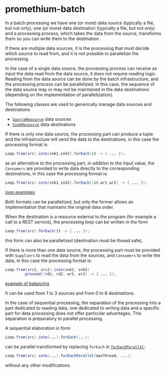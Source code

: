 # promethium-batch

In a batch processing we have one (or more) data source (typically a file, but not only), one (or more) data destination (typically a file, but not only) and a processing process, which takes the data from the source, transforms them so you can write them to the destination.

If there are multiple data sources, it is the processing that must decide which source to read from, and it is not possible to parallelize the processing.

In the case of a single data source, the processing process can receive as input the data read from the data source, it does not require reading logic. Reading from the data source can be done by the batch infrastructure, and the processing process can be parallelized. In this case, the sequence of the data source may or may not be maintained in the data destinations (depending on the implementation of parallelization).

The following classes are used to generically manage data sources and destinations

* [`SourceResource`](./doc/source.md) data sources
* [`SinkResource`](./doc/sink.md) data destinations

If there is only one data source, the processing part can produce a tuple and the infrastructure will send the data to the destinations, in this case the processing format is:

~~~java
Loop.from(src).into(snk1,snk2).forEach(it -> { ... });
~~~

as an alternative to the processing part, in addition to the input value, the `Consumers` are provided to write data directly to the corresponding destinations, in this case the processing format is:

~~~java
Loop.from(src).into(snk1,snk2).forEach((it,wr1,wr2) -> { ... });
~~~

[loop examples](./doc/ex-loop1to2.md)

Both formats can be parallelized, but only the former allows an implementation that maintains the original data order.

When the destination is a resource external to the program (for example a call to a REST service), the processing loop can be written in the form

~~~java
Loop.from(src).forEach(it -> { ... });
~~~

this form can also be parallelized (destination must be thread safe),

If there is more than one data source, the processing part must be provided with `Suppliers` to read the data from the sources, and `Consumers` to write the data, in this case the processing format is:

~~~java
Loop.from(src1, src2).into(snk1, snk2)
        .proceed((rd1, rd2, wr1, wr2) -> { ... });
~~~

[example of balancing](./doc/ex-balance.md)

It can be used from 1 to 3 sources and from 0 to 8 destinations.

In the case of sequential processing, the separation of the processing into a part dedicated to reading data, one dedicated to writing data and a specific part for data processing does not offer particular advantages. This separation is preparatory to parallel processing.

A sequential elaboration in form

~~~java
Loop.from(src).into(...).forEach(...);
~~~

can be parallel transformed by replacing `forEach` in [`forEachParallel`](./doc/parallel.md):

~~~java
Loop.from(src).into(...).forEachParallel(maxThread, ...);
~~~

without any other modifications.